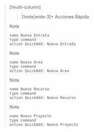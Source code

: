 
> [!multi-column]
>
>> [!note|wide-3]+ Acciones Rápida
>
>> [!note] 
>> ```button
>> name Nueva Entrata
>>type command
>> action QuickAdd: Nueva Entrada
>> ```
>
>> [!note] 
>>```button
>> name Nueva Área
>>type command
>> action QuickAdd: Nueva Área
>> ```
>
>> [!note] 
>>```button
>> name Nuevo Recurso
>>type command
>> action QuickAdd: Nuevo Recurso
>> ```
>
>> [!note] 
>>```button
>> name Nuevo Proyecto
>>type command
>> action QuickAdd: Nuevo Proyecto
>> ```
>>